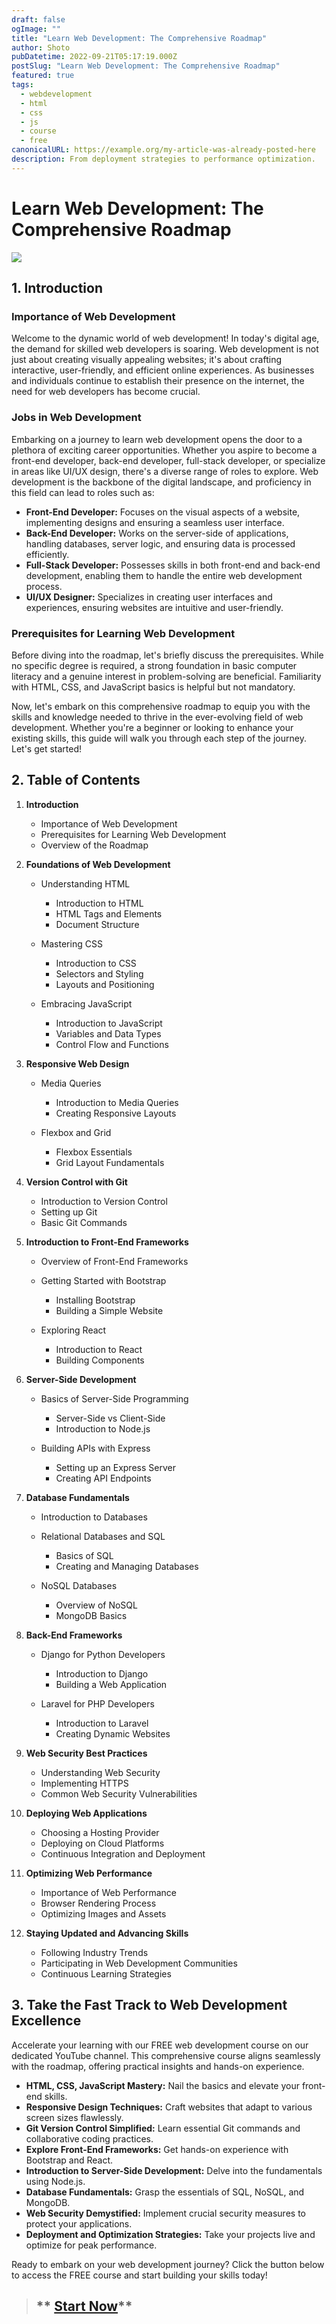 ```yaml
---
draft: false
ogImage: ""
title: "Learn Web Development: The Comprehensive Roadmap"
author: Shoto
pubDatetime: 2022-09-21T05:17:19.000Z
postSlug: "Learn Web Development: The Comprehensive Roadmap"
featured: true
tags:
  - webdevelopment
  - html
  - css
  - js
  - course
  - free
canonicalURL: https://example.org/my-article-was-already-posted-here
description: From deployment strategies to performance optimization.
---
```

# Learn Web Development: The Comprehensive Roadmap

![](https://img.freepik.com/free-vector/hacker-operating-laptop-cartoon-icon-illustration_138676-2429.jpg?w=740&t=st=1703129980~exp=1703130580~hmac=6c7e174aaaf27c7f6cb70ac61e85df8072b2f9ebcb472aed6c03b192c7ad7454)

## 1. Introduction

### Importance of Web Development

Welcome to the dynamic world of web development! In today's digital age, the demand for skilled web developers is soaring. Web development is not just about creating visually appealing websites; it's about crafting interactive, user-friendly, and efficient online experiences. As businesses and individuals continue to establish their presence on the internet, the need for web developers has become crucial.

### Jobs in Web Development

Embarking on a journey to learn web development opens the door to a plethora of exciting career opportunities. Whether you aspire to become a front-end developer, back-end developer, full-stack developer, or specialize in areas like UI/UX design, there's a diverse range of roles to explore. Web development is the backbone of the digital landscape, and proficiency in this field can lead to roles such as:

* **Front-End Developer:** Focuses on the visual aspects of a website, implementing designs and ensuring a seamless user interface.
* **Back-End Developer:** Works on the server-side of applications, handling databases, server logic, and ensuring data is processed efficiently.
* **Full-Stack Developer:** Possesses skills in both front-end and back-end development, enabling them to handle the entire web development process.
* **UI/UX Designer:** Specializes in creating user interfaces and experiences, ensuring websites are intuitive and user-friendly.

### Prerequisites for Learning Web Development

Before diving into the roadmap, let's briefly discuss the prerequisites. While no specific degree is required, a strong foundation in basic computer literacy and a genuine interest in problem-solving are beneficial. Familiarity with HTML, CSS, and JavaScript basics is helpful but not mandatory.

Now, let's embark on this comprehensive roadmap to equip you with the skills and knowledge needed to thrive in the ever-evolving field of web development. Whether you're a beginner or looking to enhance your existing skills, this guide will walk you through each step of the journey. Let's get started!

## 2. Table of Contents

1. **Introduction**

   * Importance of Web Development
   * Prerequisites for Learning Web Development
   * Overview of the Roadmap
2. **Foundations of Web Development**

   * Understanding HTML

     * Introduction to HTML
     * HTML Tags and Elements
     * Document Structure
   * Mastering CSS

     * Introduction to CSS
     * Selectors and Styling
     * Layouts and Positioning
   * Embracing JavaScript

     * Introduction to JavaScript
     * Variables and Data Types
     * Control Flow and Functions
3. **Responsive Web Design**

   * Media Queries

     * Introduction to Media Queries
     * Creating Responsive Layouts
   * Flexbox and Grid

     * Flexbox Essentials
     * Grid Layout Fundamentals
4. **Version Control with Git**

   * Introduction to Version Control
   * Setting up Git
   * Basic Git Commands
5. **Introduction to Front-End Frameworks**

   * Overview of Front-End Frameworks
   * Getting Started with Bootstrap

     * Installing Bootstrap
     * Building a Simple Website
   * Exploring React

     * Introduction to React
     * Building Components
6. **Server-Side Development**

   * Basics of Server-Side Programming

     * Server-Side vs Client-Side
     * Introduction to Node.js
   * Building APIs with Express

     * Setting up an Express Server
     * Creating API Endpoints
7. **Database Fundamentals**

   * Introduction to Databases
   * Relational Databases and SQL

     * Basics of SQL
     * Creating and Managing Databases
   * NoSQL Databases

     * Overview of NoSQL
     * MongoDB Basics
8. **Back-End Frameworks**

   * Django for Python Developers

     * Introduction to Django
     * Building a Web Application
   * Laravel for PHP Developers

     * Introduction to Laravel
     * Creating Dynamic Websites
9. **Web Security Best Practices**

   * Understanding Web Security
   * Implementing HTTPS
   * Common Web Security Vulnerabilities
10. **Deploying Web Applications**

    * Choosing a Hosting Provider
    * Deploying on Cloud Platforms
    * Continuous Integration and Deployment
11. **Optimizing Web Performance**

    * Importance of Web Performance
    * Browser Rendering Process
    * Optimizing Images and Assets
12. **Staying Updated and Advancing Skills**

    * Following Industry Trends
    * Participating in Web Development Communities
    * Continuous Learning Strategies

## 3. Take the Fast Track to Web Development Excellence

Accelerate your learning with our FREE web development course on our dedicated YouTube channel. This comprehensive course aligns seamlessly with the roadmap, offering practical insights and hands-on experience.

* **HTML, CSS, JavaScript Mastery:** Nail the basics and elevate your front-end skills.
* **Responsive Design Techniques:** Craft websites that adapt to various screen sizes flawlessly.
* **Git Version Control Simplified:** Learn essential Git commands and collaborative coding practices.
* **Explore Front-End Frameworks:** Get hands-on experience with Bootstrap and React.
* **Introduction to Server-Side Development:** Delve into the fundamentals using Node.js.
* **Database Fundamentals:** Grasp the essentials of SQL, NoSQL, and MongoDB.
* **Web Security Demystified:** Implement crucial security measures to protect your applications.
* **Deployment and Optimization Strategies:** Take your projects live and optimize for peak performance.

Ready to embark on your web development journey? Click the button below to access the FREE course and start building your skills today!

> ## ** [S﻿tart Now](https://www.youtube.com/playlist?list=PLu0W_9lII9agq5TrH9XLIKQvv0iaF2X3w)**